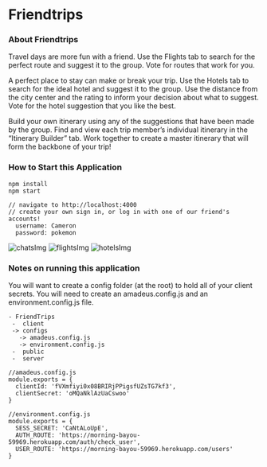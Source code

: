 # Friendtrips

### About Friendtrips
Travel days are more fun with a friend. Use the Flights tab to search for the perfect route and
suggest it to the group. Vote for routes that work for you.

A perfect place to stay can make or break your trip. Use the Hotels tab to search for the ideal hotel and suggest it to the group. Use the distance from the city center and the rating to inform your decision about what to suggest. Vote for the hotel suggestion that you like the best.

Build your own itinerary using any of the suggestions that have been made by the group. Find and view each trip member’s individual itinerary in the “Itinerary Builder” tab. Work together to create a master itinerary that will form the backbone of your trip!


### How to Start this Application
```
npm install
npm start

// navigate to http://localhost:4000
// create your own sign in, or log in with one of our friend's accounts!
  username: Cameron
  password: pokemon
```

![chatsImg](https://github.com/friend-trips/friendtrips/blob/main/public/assets/images/Screen%20Shot%202020-12-09%20at%2012.42.21%20PM.png)
![flightsImg](https://github.com/friend-trips/friendtrips/blob/main/public/assets/images/Screen%20Shot%202020-12-09%20at%2012.44.39%20PM.png)
![hotelsImg](https://github.com/friend-trips/friendtrips/blob/main/public/assets/images/Screen%20Shot%202020-12-09%20at%2012.45.45%20PM.png)

### Notes on running this application

You will want to create a config folder (at the root) to hold all of your client secrets.  You will need to create an amadeus.config.js and an environment.config.js file.
```
- FriendTrips
 -  client
 -> configs
   -> amadeus.config.js
   -> environment.config.js
 -  public
 -  server
 
//amadeus.config.js
module.exports = {
  clientId: 'fVXmfiyi0x08BRIRjPPigsfUZsTG7kf3',
  clientSecret: 'oMQaNklAzUaCswoo'
}

//environment.config.js
module.exports = {
  SESS_SECRET: 'CaNtALoUpE',
  AUTH_ROUTE: 'https://morning-bayou-59969.herokuapp.com/auth/check_user',
  USER_ROUTE: 'https://morning-bayou-59969.herokuapp.com/users'
}
```
